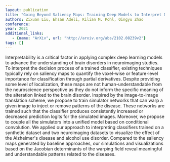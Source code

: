 ```yaml
---
layout: publication
title: "Going Beyond Saliency Maps: Training Deep Models to Interpret Deep Models"
authors: Zixuan Liu, Ehsan Adeli, Kilian M. Pohl, Qingyu Zhao
conference: 
year: 2021
additional_links: 
   - {name: "ArXiv", url: "http://arxiv.org/abs/2102.08239v2"}
tags: []
---
```

Interpretability is a critical factor in applying complex deep learning
models to advance the understanding of brain disorders in neuroimaging studies.
To interpret the decision process of a trained classifier, existing techniques
typically rely on saliency maps to quantify the voxel-wise or feature-level
importance for classification through partial derivatives. Despite providing
some level of localization, these maps are not human-understandable from the
neuroscience perspective as they do not inform the specific meaning of the
alteration linked to the brain disorder. Inspired by the image-to-image
translation scheme, we propose to train simulator networks that can warp a
given image to inject or remove patterns of the disease. These networks are
trained such that the classifier produces consistently increased or decreased
prediction logits for the simulated images. Moreover, we propose to couple all
the simulators into a unified model based on conditional convolution. We
applied our approach to interpreting classifiers trained on a synthetic dataset
and two neuroimaging datasets to visualize the effect of the Alzheimer's
disease and alcohol use disorder. Compared to the saliency maps generated by
baseline approaches, our simulations and visualizations based on the Jacobian
determinants of the warping field reveal meaningful and understandable patterns
related to the diseases.